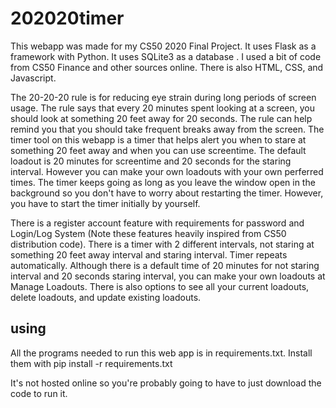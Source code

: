 # 202020timer

This webapp was made for my CS50 2020 Final Project. It uses Flask as a framework with Python. It uses SQLite3 as a database . I used a bit of code from CS50 Finance and other sources online. There is also HTML, CSS, and Javascript.

The 20-20-20 rule is for reducing eye strain during long periods of screen usage. The rule says that every 20 minutes spent looking at a screen, you should look at something 20 feet away for 20 seconds. The rule can help remind you that you should take frequent breaks away from the screen. The timer tool on this webapp is a timer that helps alert you when to stare at something 20 feet away and when you can use screentime. The default loadout is 20 minutes for screentime and 20 seconds for the staring interval. However you can make your own loadouts with your own perferred times. The timer keeps  going as long as you leave the window open in the background so you don't have  to worry about restarting the timer. However, you have to start the timer initially by yourself.

There is a register account feature with requirements for password and Login/Log System (Note these features heavily inspired from CS50 distribution code). There is a timer with 2 different intervals, not staring at something 20 feet away interval and staring interval. Timer repeats automatically. Although there is a default time of 20 minutes for not staring interval and 20 seconds staring interval, you can make your own loadouts at Manage Loadouts. There is also options to see all your current loadouts, delete loadouts, and update existing loadouts. 

## using

 All the programs needed to run this web app is in requirements.txt. Install them with    pip install -r requirements.txt
 
 It's not hosted online so you're probably going to have to just download the code to run it.
 
